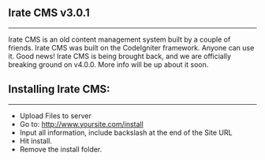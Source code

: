## Irate CMS v3.0.1
-----------------------------------

Irate CMS is an old content management system built by a couple of friends. Irate CMS
was built on the CodeIgniter framework. Anyone can use it. Good news! Irate CMS is being brought
back, and we are officially breaking ground on v4.0.0. More info will be up about it soon.



## Installing Irate CMS:
-----------------------------------

- Upload Files to server
- Go to: http://www.yoursite.com/install
- Input all information, include backslash at the end of the Site URL
- Hit install.
- Remove the install folder.
